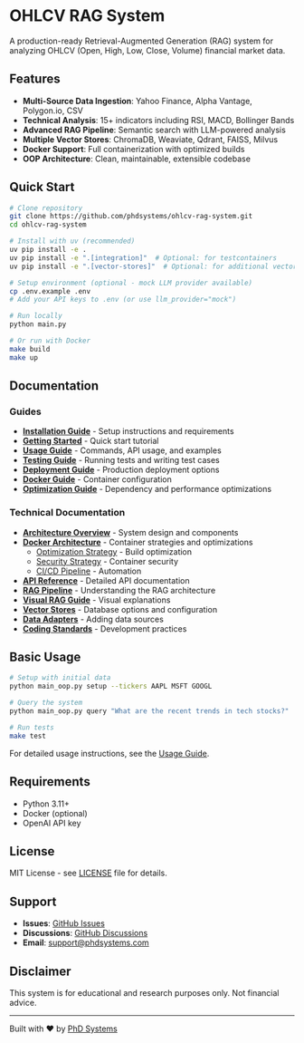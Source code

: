 # OHLCV RAG System

A production-ready Retrieval-Augmented Generation (RAG) system for analyzing OHLCV (Open, High, Low, Close, Volume) financial market data.

## Features

- **Multi-Source Data Ingestion**: Yahoo Finance, Alpha Vantage, Polygon.io, CSV
- **Technical Analysis**: 15+ indicators including RSI, MACD, Bollinger Bands
- **Advanced RAG Pipeline**: Semantic search with LLM-powered analysis
- **Multiple Vector Stores**: ChromaDB, Weaviate, Qdrant, FAISS, Milvus
- **Docker Support**: Full containerization with optimized builds
- **OOP Architecture**: Clean, maintainable, extensible codebase

## Quick Start

```bash
# Clone repository
git clone https://github.com/phdsystems/ohlcv-rag-system.git
cd ohlcv-rag-system

# Install with uv (recommended)
uv pip install -e .
uv pip install -e ".[integration]"  # Optional: for testcontainers
uv pip install -e ".[vector-stores]"  # Optional: for additional vector stores

# Setup environment (optional - mock LLM provider available)
cp .env.example .env
# Add your API keys to .env (or use llm_provider="mock")

# Run locally
python main.py

# Or run with Docker
make build
make up
```

## Documentation

### Guides
- **[Installation Guide](docs/guides/INSTALLATION.md)** - Setup instructions and requirements
- **[Getting Started](docs/guides/GETTING_STARTED.md)** - Quick start tutorial
- **[Usage Guide](docs/guides/USAGE.md)** - Commands, API usage, and examples
- **[Testing Guide](docs/guides/TESTING.md)** - Running tests and writing test cases
- **[Deployment Guide](docs/guides/DEPLOYMENT.md)** - Production deployment options
- **[Docker Guide](docs/guides/DOCKER.md)** - Container configuration
- **[Optimization Guide](docs/guides/OPTIMIZATION_GUIDE.md)** - Dependency and performance optimizations

### Technical Documentation
- **[Architecture Overview](docs/ARCHITECTURE.md)** - System design and components
- **[Docker Architecture](docs/architecture/docker/)** - Container strategies and optimizations
  - [Optimization Strategy](docs/architecture/docker/optimization-strategy.md) - Build optimization
  - [Security Strategy](docs/architecture/docker/security-strategy.md) - Container security
  - [CI/CD Pipeline](docs/architecture/docker/cicd-pipeline-strategy.md) - Automation
- **[API Reference](docs/API_REFERENCE.md)** - Detailed API documentation
- **[RAG Pipeline](docs/RAG_PIPELINE.md)** - Understanding the RAG architecture
- **[Visual RAG Guide](docs/RAG_PIPELINE_VISUAL.md)** - Visual explanations
- **[Vector Stores](docs/VECTOR_STORES.md)** - Database options and configuration
- **[Data Adapters](docs/DATA_ADAPTERS.md)** - Adding data sources
- **[Coding Standards](docs/CODING_STANDARDS.md)** - Development practices

## Basic Usage

```bash
# Setup with initial data
python main_oop.py setup --tickers AAPL MSFT GOOGL

# Query the system
python main_oop.py query "What are the recent trends in tech stocks?"

# Run tests
make test
```

For detailed usage instructions, see the [Usage Guide](docs/guides/USAGE.md).

## Requirements

- Python 3.11+
- Docker (optional)
- OpenAI API key

## License

MIT License - see [LICENSE](LICENSE) file for details.

## Support

- **Issues**: [GitHub Issues](https://github.com/phdsystems/ohlcv-rag-system/issues)
- **Discussions**: [GitHub Discussions](https://github.com/phdsystems/ohlcv-rag-system/discussions)
- **Email**: support@phdsystems.com

## Disclaimer

This system is for educational and research purposes only. Not financial advice.

---

Built with ❤️ by [PhD Systems](https://phdsystems.com)